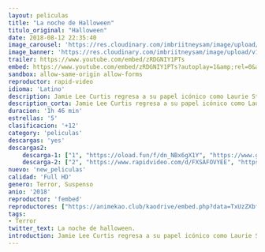```yaml
---
layout: peliculas
title: "La noche de Halloween"
titulo_original: "Halloween"
date: 2018-08-12 22:35:40
image_carousel: 'https://res.cloudinary.com/imbriitneysam/image/upload/v1542319292/hallowen-poster-min.jpg'
image_banner: 'https://res.cloudinary.com/imbriitneysam/image/upload/v1542319293/halloween-banner-min.jpg'
trailer: https://www.youtube.com/embed/zRDGNIY1PTs
embed: https://www.youtube.com/embed/zRDGNIY1PTs?autoplay=1&amp;rel=0&amp;hd=1&border=0&wmode=opaque&enablejsapi=1&modestbranding=1&controls=1&showinfo=0
sandbox: allow-same-origin allow-forms
reproductor: rapid-video
idioma: 'Latino'
description: Jamie Lee Curtis regresa a su papel icónico como Laurie Strode, quien llega a su enfrentamiento final con Michael Myers, la figura enmascarada que la ha perseguido desde que escapó por poco de su juerga de asesinatos en la noche de Halloween de hace cuatro décadas. Esta película, la undécima película de la serie Halloween, ignorará los eventos de todas las secuelas anteriores, retomando 40 años después de los eventos de la película original.
description_corta: Jamie Lee Curtis regresa a su papel icónico como Laurie Strode, quien llega a su enfrentamiento final con Michael Myers, la figura enmascarada que la ha perseguido desde que escapó por poco de su juerga de asesinatos en la noche de Halloween de...
duracion: '1h 46 min'
estrellas: '5'
clasificacion: '+12'
category: 'peliculas'
descargas: 'yes'
descargas2:
    descarga-1: ["1", "https://oload.fun/f/dn_NBx6gX1Y", "https://www.google.com/s2/favicons?domain=openload.co","OpenLoad","https://res.cloudinary.com/imbriitneysam/image/upload/v1541473684/mexico.png", "Latino", "Full HD"]
    descarga-2: ["2", "https://www.rapidvideo.com/d/FXSAFOVYEE", "https://www.google.com/s2/favicons?domain=www.rapidvideo.com","RapidVideo","https://res.cloudinary.com/imbriitneysam/image/upload/v1541473684/mexico.png", "Latino", "Full HD"]
nuevo: 'new_peliculas'
calidad: 'Full HD'
genero: Terror, Suspenso
anio: '2018'
reproductor: 'fembed'
reproductores: ["https://animekao.club/kaodrive/embed.php?data=TxUzZXbfv5lr9J/sy4dRi4l2tf1EqvpDGTqXynHmZy5pXmy74ySvRXbTPC7nQcZ2Z4h6sLJg/rxE9o4RHbHXTqnJxrzhG/O3TChKduuS4YWN1qvT58bCZK/XiTxJ90IrkXZ1o+SMs0eglC2R5pA3Gp2Is2IF+NI5VRbaCKsuFOWMnL+YGOJZz/dvZqSZbT6Kt7iv+UEYyFAjoBDK7rFykBy/fP4ROA3Y0KPzqeVoQiB+3F47FeB/wPsUFKU/Bvt6at4Eb8KiVSGi7t9X6sKzJtgk/naCYO8+ylVVVlqobysl89F+2b/+lRfN5PYfyAICfBN2mDUZEYBwZ8xgrssKq/m4lj/06Srf0xVS/eAYBbt1NxwX92j6+b4XJvKxLUS/+PB1Zr0T37LfP7l4lp6BDQ==","https://www.xtream.to/public/dist/index.html?id=8ce790d39f6236d38a94f0a2d8361e4d&title=Halloween","https://www.zembed.to/public/dist/asteroid.html?id=4005cf1e8d201b0771eda55d6fd49480&title=Halloween","https://api.cuevana3.io/olpremium/gd.php?file=ek5lbm9xYWNrS0xNejZabVlkSFIyTkxQb3BPWDB0UFkwY3lvbjJIRjBPQ1QwNStUck1mVG9kVExvM0djeHA3VnFybXRscUdvMWRXNHRZbU1lYXVUeDg2cGpKVmp4cXpBejYxcGpHU3ZsTVNXejJpTW42K1Z5S2VjcllkN3l0RFgzcW1IazJhb3NjalN5NHlUb2RHVHdybTFmSDFsazZUV3FMMmlqSitzazhxNzI0cU1pOHFqeXFtY2xJQmt6ZGpYcWIyTmpIaTQxOENXMTRDR2ljN0x3cnpHYklLRWlNbmYxOG1ZYjZ6SDFBPT0","https://pelismart.com/go/redirector.php?server=op&value=NDY3OA","https://api.cuevana3.io/rr/gd.php?h=ek5lbm9xYWNrS0xJMVp5b21KREk0dFBLbjVkaHhkRGdrOG1jbnBpUnhhS1Z5M3FYcXFiQXVhaVhZSlNjdk0zVmw1cHBpSHF1bHF5dDNXT1hqWnFsdXF5U3FadVkyUT09"]
tags:
- Terror
twitter_text: La noche de halloween.
introduction: Jamie Lee Curtis regresa a su papel icónico como Laurie Strode, quien llega a su enfrentamiento final con Michael Myers, la figura enmascarada que la ha perseguido desde que escapó por poco de su juerga de asesinatos en la noche de Halloween de...
---
```



 








